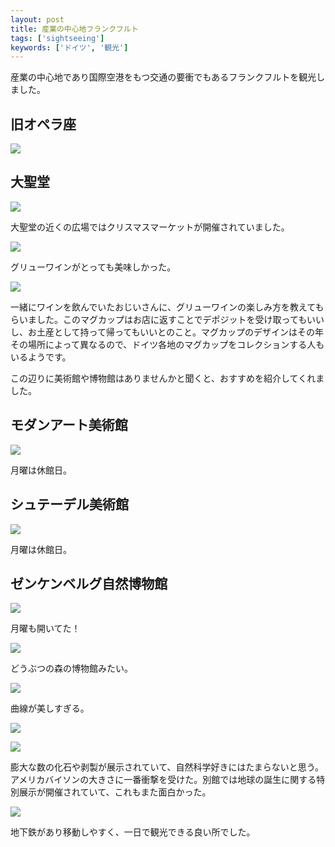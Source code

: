```yaml
---
layout: post
title: 産業の中心地フランクフルト
tags: ['sightseeing']
keywords: ['ドイツ', '観光']
---
```


産業の中心地であり国際空港をもつ交通の要衝でもあるフランクフルトを観光しました。

## 旧オペラ座

![ ](/img/blog_frankfurt01.jpg)

## 大聖堂

![ ](/img/blog_frankfurt02.jpg)

大聖堂の近くの広場ではクリスマスマーケットが開催されていました。

![ ](/img/blog_frankfurt03.jpg)

グリューワインがとっても美味しかった。

![ ](/img/blog_frankfurt04.jpg)

一緒にワインを飲んでいたおじいさんに、グリューワインの楽しみ方を教えてもらいました。このマグカップはお店に返すことでデポジットを受け取ってもいいし、お土産として持って帰ってもいいとのこと。マグカップのデザインはその年その場所によって異なるので、ドイツ各地のマグカップをコレクションする人もいるようです。

この辺りに美術館や博物館はありませんかと聞くと、おすすめを紹介してくれました。

## モダンアート美術館

![ ](/img/blog_frankfurt05.jpg)

月曜は休館日。

## シュテーデル美術館

![ ](/img/blog_frankfurt06.jpg)

月曜は休館日。

## ゼンケンベルグ自然博物館

![ ](/img/blog_frankfurt07.jpg)

月曜も開いてた！

![ ](/img/blog_frankfurt08.jpg)

どうぶつの森の博物館みたい。

![ ](/img/blog_frankfurt09.jpg)

曲線が美しすぎる。

![ ](/img/blog_frankfurt10.jpg)

![ ](/img/blog_frankfurt11.jpg)

膨大な数の化石や剥製が展示されていて、自然科学好きにはたまらないと思う。アメリカバイソンの大きさに一番衝撃を受けた。別館では地球の誕生に関する特別展示が開催されていて、これもまた面白かった。

![ ](/img/blog_frankfurt12.jpg)

地下鉄があり移動しやすく、一日で観光できる良い所でした。
